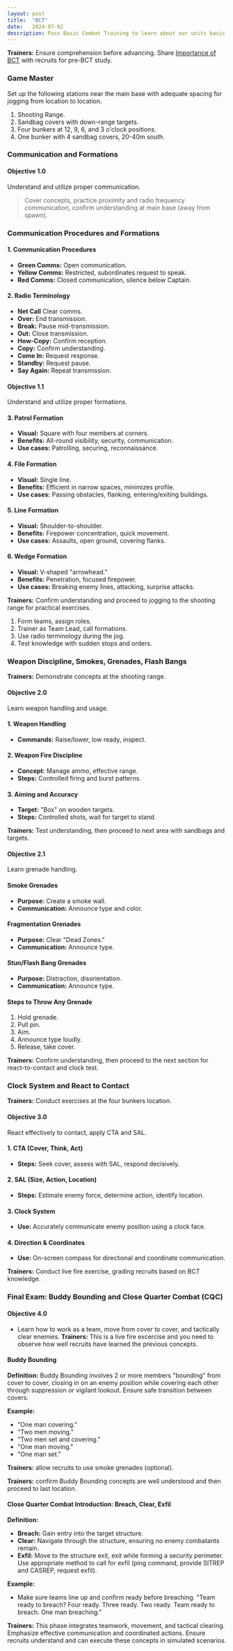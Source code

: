 ```yaml
---
layout: post
title:  "BCT"
date:   2024-07-02
description: Pass Basic Combat Training to learn about our units basic SOPs.  
---
```

**Trainers:** Ensure comprehension before advancing. Share [Importance of BCT](https://beardedeldo.github.io/shadow/blog/importance-of-bct/) with recruits for pre-BCT study.

### Game Master

Set up the following stations near the main base with adequate spacing for jogging from location to location. 

1. Shooting Range.
2. Sandbag covers with down-range targets.
3. Four bunkers at 12, 9, 6, and 3 o'clock positions.
4. One bunker with 4 sandbag covers, 20-40m south.

### Communication and Formations

#### Objective 1.0

Understand and utilize proper communication.

> Cover concepts, practice proximity and radio frequency communication, confirm understanding at main base (away from spawn).

### Communication Procedures and Formations

#### 1. Communication Procedures

- **Green Comms:** Open communication.
- **Yellow Comms:** Restricted, subordinates request to speak.
- **Red Comms:** Closed communication, silence below Captain.

#### 2. Radio Terminology

- **Net Call** Clear comms.
- **Over:** End transmission.
- **Break:** Pause mid-transmission.
- **Out:** Close transmission.
- **How-Copy:** Confirm reception.
- **Copy:** Confirm understanding.
- **Come In:** Request response.
- **Standby:** Request pause.
- **Say Again:** Repeat transmission.

#### Objective 1.1

Understand and utilize proper formations.

#### 3. Patrol Formation

- **Visual:** Square with four members at corners.
- **Benefits:** All-round visibility, security, communication.
- **Use cases:** Patrolling, securing, reconnaissance.

#### 4. File Formation

- **Visual:** Single line.
- **Benefits:** Efficient in narrow spaces, minimizes profile.
- **Use cases:** Passing obstacles, flanking, entering/exiting buildings.

#### 5. Line Formation

- **Visual:** Shoulder-to-shoulder.
- **Benefits:** Firepower concentration, quick movement.
- **Use cases:** Assaults, open ground, covering flanks.

#### 6. Wedge Formation

- **Visual:** V-shaped "arrowhead."
- **Benefits:** Penetration, focused firepower.
- **Use cases:** Breaking enemy lines, attacking, surprise attacks.

**Trainers:** Confirm understanding and proceed to jogging to the shooting range for practical exercises.

1. Form teams, assign roles.
2. Trainer as Team Lead, call formations.
3. Use radio terminology during the jog.
4. Test knowledge with sudden stops and orders.

### Weapon Discipline, Smokes, Grenades, Flash Bangs

**Trainers:** Demonstrate concepts at the shooting range.

#### Objective 2.0

Learn weapon handling and usage.

#### 1. Weapon Handling

- **Commands:** Raise/lower, low ready, inspect.

#### 2. Weapon Fire Discipline

- **Concept:** Manage ammo, effective range.
- **Steps:** Controlled firing and burst patterns.

#### 3. Aiming and Accuracy

- **Target:** "Box" on wooden targets.
- **Steps:** Controlled shots, wait for target to stand.

**Trainers:** Test understanding, then proceed to next area with sandbags and targets.

#### Objective 2.1

Learn grenade handling.

#### Smoke Grenades

- **Purpose:** Create a smoke wall.
- **Communication:** Announce type and color.

#### Fragmentation Grenades

- **Purpose:** Clear "Dead Zones."
- **Communication:** Announce type.

#### Stun/Flash Bang Grenades

- **Purpose:** Distraction, disorientation.
- **Communication:** Announce type.

#### Steps to Throw Any Grenade

1. Hold grenade.
2. Pull pin.
3. Aim.
4. Announce type loudly.
5. Release, take cover.

**Trainers:** Confirm understanding, then proceed to the next section for react-to-contact and clock test.

### Clock System and React to Contact

**Trainers:** Conduct exercises at the four bunkers location.

#### Objective 3.0

React effectively to contact, apply CTA and SAL.

#### 1. CTA (Cover, Think, Act)

- **Steps:** Seek cover, assess with SAL, respond decisively.

#### 2. SAL (Size, Action, Location)

- **Steps:** Estimate enemy force, determine action, identify location.

#### 3. Clock System

- **Use:** Accurately communicate enemy position using a clock face.

#### 4. Direction & Coordinates

- **Use:** On-screen compass for directional and coordinate communication.

**Trainers:** Conduct live fire exercise, grading recruits based on BCT knowledge.

### Final Exam: Buddy Bounding and Close Quarter Combat (CQC)

#### Objective 4.0

- Learn how to work as a team, move from cover to cover, and tactically clear enemies. 
**Trainers:** This is a live fire excercise and you need to observe how well recruits have learned the previous concepts.  


#### Buddy Bounding

**Definition:** Buddy Bounding involves 2 or more members "bounding" from cover to cover, closing in on an enemy position while covering each other through suppression or vigilant lookout. Ensure safe transition between covers.

**Example:**
- "One man covering."
- "Two men moving."
- "Two men set and covering."
- "One man moving."
- "One man set."

**Trainers:** allow recruits to use smoke grenades (optional). 

**Trainers:** confirm Buddy Bounding concepts are well understood and then proceed to last location. 

#### Close Quarter Combat Introduction: Breach, Clear, Exfil

**Definition:**
- **Breach:** Gain entry into the target structure.
- **Clear:** Navigate through the structure, ensuring no enemy combatants remain.
- **Exfil:** Move to the structure exit, exit while forming a security perimeter. Use appropriate method to call for exfil (ping command, provide SITREP and CASREP, request exfil). 

**Example:**
- Make sure teams line up and confirm ready before breaching. "Team ready to breach? Four ready. Three ready. Two ready. Team ready to breach. One man breaching."

**Trainers:** This phase integrates teamwork, movement, and tactical clearing. Emphasize effective communication and coordinated actions. Ensure recruits understand and can execute these concepts in simulated scenarios.

